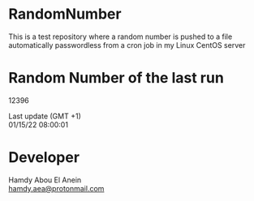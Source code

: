 # RandomNumber    
This is a test repository where a random number is pushed to a file automatically passwordless from a cron job in my Linux CentOS server    
# Random Number of the last run   
12396
      
Last update (GMT +1)    
01/15/22 08:00:01
# Developer    
Hamdy Abou El Anein   
hamdy.aea@protonmail.com
